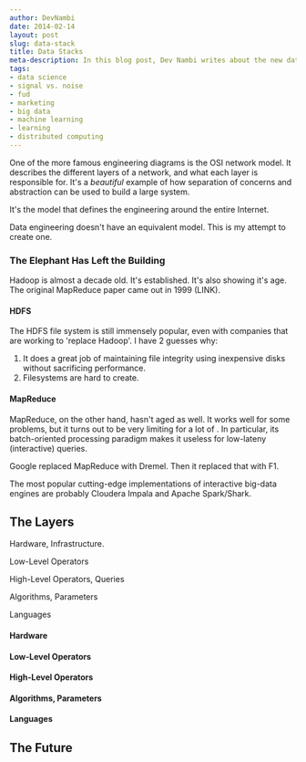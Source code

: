 ```yaml
---
author: DevNambi
date: 2014-02-14
layout: post
slug: data-stack
title: Data Stacks
meta-description: In this blog post, Dev Nambi writes about the new data stacks.
tags:
- data science
- signal vs. noise
- fud
- marketing
- big data
- machine learning
- learning
- distributed computing
---
```


One of the more famous engineering diagrams is the OSI network model. It describes the different layers of a network, and what each layer is responsible for. It's a *beautiful* example of how separation of concerns and abstraction can be used to build a large system.

It's the model that defines the engineering around the entire Internet. 

Data engineering doesn't have an equivalent model. This is my attempt to create one. 


### The Elephant Has Left the Building

Hadoop is almost a decade old. It's established. It's also showing it's age. The original MapReduce paper came out in 1999 (LINK).

#### HDFS

The HDFS file system is still immensely popular, even with companies that are working to 'replace Hadoop'. I have 2 guesses why:

1. It does a great job of maintaining file integrity using inexpensive disks without sacrificing performance.
2. Filesystems are hard to create.

#### MapReduce

MapReduce, on the other hand, hasn't aged as well. It works well for some problems, but it turns out to be very limiting for a lot of . In particular, its batch-oriented processing paradigm makes it useless for low-lateny (interactive) queries. 

Google replaced MapReduce with Dremel. Then it replaced that with F1.

The most popular cutting-edge implementations of interactive big-data engines are probably Cloudera Impala and Apache Spark/Shark. 

## The Layers

Hardware, Infrastructure.

Low-Level Operators

High-Level Operators, Queries

Algorithms, Parameters

Languages


#### Hardware


#### Low-Level Operators


#### High-Level Operators


#### Algorithms, Parameters


#### Languages


## The Future


